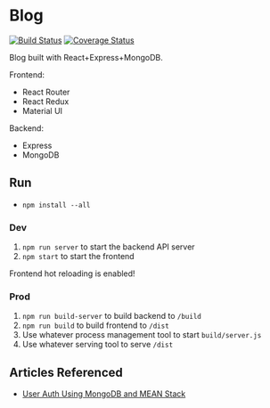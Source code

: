 # Blog

[![Build Status](https://travis-ci.org/billhanyu/blog.svg?branch=master)](https://travis-ci.org/billhanyu/blog)
[![Coverage Status](https://coveralls.io/repos/github/billhanyu/blog/badge.svg?branch=master)](https://coveralls.io/github/billhanyu/blog?branch=master)

Blog built with React+Express+MongoDB.

Frontend:
- React Router
- React Redux
- Material UI

Backend:
- Express
- MongoDB

## Run

- `npm install --all`

### Dev

1. `npm run server` to start the backend API server
2. `npm start` to start the frontend

Frontend hot reloading is enabled!

### Prod

1. `npm run build-server` to build backend to `/build`
2. `npm run build` to build frontend to `/dist`
3. Use whatever process management tool to start `build/server.js`
4. Use whatever serving tool to serve `/dist`

## Articles Referenced

- [User Auth Using MongoDB and MEAN Stack](https://www.sitepoint.com/user-authentication-mean-stack/)